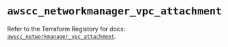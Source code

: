 # `awscc_networkmanager_vpc_attachment`

Refer to the Terraform Registory for docs: [`awscc_networkmanager_vpc_attachment`](https://registry.terraform.io/providers/hashicorp/awscc/0.70.0/docs/resources/networkmanager_vpc_attachment).
